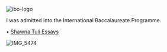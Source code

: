 ![ibo-logo](https://user-images.githubusercontent.com/19508013/170845675-b78f6886-9f58-4396-85db-20946c6ad70c.jpg)

I was admitted into the International Baccalaureate Programme.

• [Shawna Tuli Essays](https://sites.google.com/site/litmagmav/documents)

![IMG_5474](https://user-images.githubusercontent.com/19508013/169332547-d6c22058-2570-4e9d-a28a-31c17a6e102c.jpeg)
